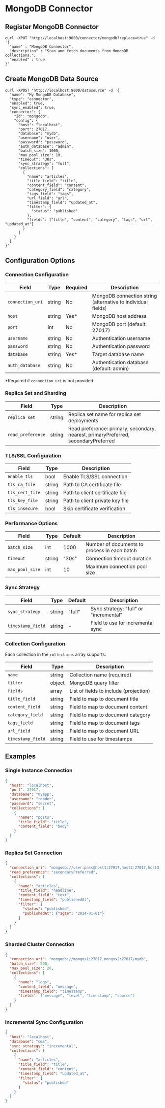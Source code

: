 # MongoDB Connector

## Register MongoDB Connector

```shell
curl -XPUT "http://localhost:9000/connector/mongodb?replace=true" -d '{
  "name" : "MongoDB Connector",
  "description" : "Scan and fetch documents from MongoDB collections.",
  "enabled" : true
}'
```

## Create MongoDB Data Source

```shell
curl -XPOST "http://localhost:9000/datasource" -d '{
  "name": "My MongoDB Database",
  "type": "connector",
  "enabled": true,
  "sync_enabled": true,
  "connector": {
    "id": "mongodb",
    "config": {
      "host": "localhost",
      "port": 27017,
      "database": "mydb",
      "username": "user",
      "password": "password",
      "auth_database": "admin",
      "batch_size": 1000,
      "max_pool_size": 10,
      "timeout": "30s",
      "sync_strategy": "full",
      "collections": [
        {
          "name": "articles",
          "title_field": "title",
          "content_field": "content",
          "category_field": "category",
          "tags_field": "tags",
          "url_field": "url",
          "timestamp_field": "updated_at",
          "filter": {
            "status": "published"
          },
          "fields": ["title", "content", "category", "tags", "url", "updated_at"]
        }
      ]
    }
  }
}'
```

## Configuration Options

### Connection Configuration

| Field | Type | Required | Description |
|-------|------|----------|-------------|
| `connection_uri` | string | No | MongoDB connection string (alternative to individual fields) |
| `host` | string | Yes* | MongoDB host address |
| `port` | int | No | MongoDB port (default: 27017) |
| `username` | string | No | Authentication username |
| `password` | string | No | Authentication password |
| `database` | string | Yes* | Target database name |
| `auth_database` | string | No | Authentication database (default: admin) |

*Required if `connection_uri` is not provided

### Replica Set and Sharding

| Field | Type | Description |
|-------|------|-------------|
| `replica_set` | string | Replica set name for replica set deployments |
| `read_preference` | string | Read preference: primary, secondary, nearest, primaryPreferred, secondaryPreferred |

### TLS/SSL Configuration

| Field | Type | Description |
|-------|------|-------------|
| `enable_tls` | bool | Enable TLS/SSL connection |
| `tls_ca_file` | string | Path to CA certificate file |
| `tls_cert_file` | string | Path to client certificate file |
| `tls_key_file` | string | Path to client private key file |
| `tls_insecure` | bool | Skip certificate verification |

### Performance Options

| Field | Type | Default | Description |
|-------|------|---------|-------------|
| `batch_size` | int | 1000 | Number of documents to process in each batch |
| `timeout` | string | "30s" | Connection timeout duration |
| `max_pool_size` | int | 10 | Maximum connection pool size |

### Sync Strategy

| Field | Type | Default | Description |
|-------|------|---------|-------------|
| `sync_strategy` | string | "full" | Sync strategy: "full" or "incremental" |
| `timestamp_field` | string | - | Field to use for incremental sync |

### Collection Configuration

Each collection in the `collections` array supports:

| Field | Type | Description |
|-------|------|-------------|
| `name` | string | Collection name (required) |
| `filter` | object | MongoDB query filter |
| `fields` | array | List of fields to include (projection) |
| `title_field` | string | Field to map to document title |
| `content_field` | string | Field to map to document content |
| `category_field` | string | Field to map to document category |
| `tags_field` | string | Field to map to document tags |
| `url_field` | string | Field to map to document URL |
| `timestamp_field` | string | Field to use for timestamps |

## Examples

### Single Instance Connection

```json
{
  "host": "localhost",
  "port": 27017,
  "database": "myapp",
  "username": "reader",
  "password": "secret",
  "collections": [
    {
      "name": "posts",
      "title_field": "title",
      "content_field": "body"
    }
  ]
}
```

### Replica Set Connection

```json
{
  "connection_uri": "mongodb://user:pass@host1:27017,host2:27017,host3:27017/mydb?replicaSet=rs0",
  "read_preference": "secondaryPreferred",
  "collections": [
    {
      "name": "articles",
      "title_field": "headline",
      "content_field": "text",
      "timestamp_field": "publishedAt",
      "filter": {
        "status": "published",
        "publishedAt": {"$gte": "2024-01-01"}
      }
    }
  ]
}
```

### Sharded Cluster Connection

```json
{
  "connection_uri": "mongodb://mongos1:27017,mongos2:27017/mydb",
  "batch_size": 500,
  "max_pool_size": 20,
  "collections": [
    {
      "name": "logs",
      "content_field": "message",
      "timestamp_field": "timestamp",
      "fields": ["message", "level", "timestamp", "source"]
    }
  ]
}
```

### Incremental Sync Configuration

```json
{
  "host": "localhost",
  "database": "cms",
  "sync_strategy": "incremental",
  "collections": [
    {
      "name": "articles",
      "title_field": "title",
      "content_field": "content",
      "timestamp_field": "updated_at",
      "filter": {
        "status": "published"
      }
    }
  ]
}
```
